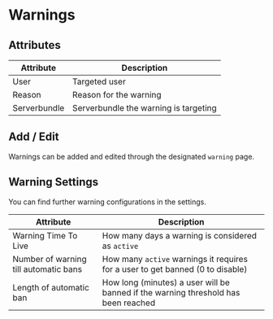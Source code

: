 # Warnings

## Attributes

| Attribute    | Description                           |
|--------------|---------------------------------------|
| User         | Targeted user                         |
| Reason       | Reason for the warning                |
| Serverbundle | Serverbundle the warning is targeting |

## Add / Edit

Warnings can be added and edited through the designated `warning` page.

## Warning Settings

You can find further warning configurations in the settings.

| Attribute                             | Description                                                                        |
|---------------------------------------|------------------------------------------------------------------------------------|
| Warning Time To Live                  | How many days a warning is considered as `active`                                  |
| Number of warning till automatic bans | How many `active` warnings it requires for a user to get banned (0 to disable)     |
| Length of automatic ban               | How long (minutes) a user will be banned if the warning threshold has been reached |
